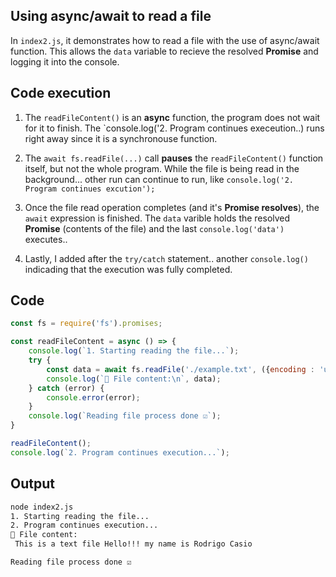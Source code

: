 ## Using async/await to read a file 

In `index2.js`, it demonstrates how to read a file with the use of async/await function.
This allows the `data` variable to recieve the resolved **Promise** and logging it into the console.

## Code execution 

1. The `readFileContent()` is an **async** function, the program does not wait for it to finish. The `console.log('2. Program continues execeution..) runs right away since it is a synchronouse function.

2.  The `await fs.readFile(...)` call **pauses** the `readFileContent()` function itself, but not the whole program. While the file is being read in the background... other run can continue to run, like `console.log('2. Program continues excution');`

3. Once the file read operation completes (and it's **Promise resolves**), the `await` expression is finished. The `data` varible holds the resolved **Promise** (contents of the file) and the last `console.log('data')` executes..

4. Lastly, I added after the `try/catch` statement.. another `console.log()` indicading that the execution was fully completed.


## Code 
```js
const fs = require('fs').promises;

const readFileContent = async () => {
    console.log(`1. Starting reading the file...`);
    try {
        const data = await fs.readFile('./example.txt', ({encoding : 'utf-8', flag: 'r'}));
        console.log(`📄 File content:\n`, data);
    } catch (error) {
        console.error(error);
    }
    console.log(`Reading file process done ☑️`);
}

readFileContent();
console.log(`2. Program continues execution...`);
```


## Output

```zsh
node index2.js
1. Starting reading the file...
2. Program continues execution...
📄 File content:
 This is a text file Hello!!! my name is Rodrigo Casio

Reading file process done ☑️
```